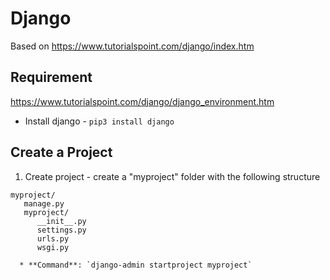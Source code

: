 # Django 

Based on https://www.tutorialspoint.com/django/index.htm

## Requirement
https://www.tutorialspoint.com/django/django_environment.htm

*  Install django - `pip3 install django` 


## Create a Project

1. Create project - create a "myproject" folder with the following structure
```
myproject/
   manage.py
   myproject/
      __init__.py
      settings.py
      urls.py
      wsgi.py
``` 
      * **Command**: `django-admin startproject myproject`

